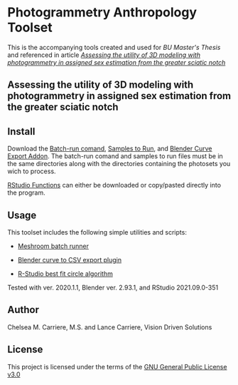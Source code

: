# Photogrammetry Anthropology Toolset

This is the accompanying tools created and used for _BU Master's Thesis_ and referenced in article _[Assessing the utility of 3D modeling with photogrammetry in assigned sex estimation from the greater sciatic notch](https://www.sciencedirect.com/science/article/abs/pii/S2666225623000453)_

## Assessing the utility of 3D modeling with photogrammetry in assigned sex estimation from the greater sciatic notch

## Install
Download the [Batch-run comand](batch-run.cmd), [Samples to Run](samples-to-run.txt), and [Blender Curve Export Addon](export-curve-to-csv-addon.py). The batch-run comand and samples to run files must be in the same directories along with the directories containing the photosets you wich to process.

[RStudio Functions](<Rstudio functions.txt>) can either be downloaded or copy/pasted directly into the program.

## Usage

This toolset includes the following simple utilities and scripts:

- [Meshroom batch runner](docs/Meshroom-batch-runner.md)

- [Blender curve to CSV export plugin](docs/Blender-curve-to-CSV-export-plugin.md)

- [R-Studio best fit circle algorithm](docs/R-Studio-best-fit-circle.md)

Tested with ver. 2020.1.1, Blender ver. 2.93.1, and RStudio 2021.09.0-351

## Author
Chelsea M. Carriere, M.S. and
Lance Carriere, Vision Driven Solutions
## License
This project is licensed under the terms of the [GNU General Public License v3.0](LICENSE.txt)
